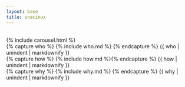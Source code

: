 ```yaml
---
layout: base
title: unacinux
---
```


<br/>
{% include carousel.html %}


<div class="row">
  <div class="span4">
  {% capture who %} {% include who.md %} {% endcapture %}
  {{ who | unindent | markdownify }}
  </div>

  <div class="span4">
  {% capture how %} {% include how.md %}{% endcapture %}
  {{ how | unindent | markdownify }}
  </div>

  <div class="span4">
  {% capture  why %} {% include why.md %} {% endcapture %}
  {{ why | unindent | markdownify }}
  </div>
</div>
